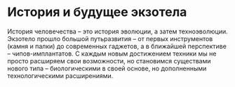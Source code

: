 # История и будущее экзотела

История человечества – это история эволюции, а затем техноэволюции. Экзотело прошло большой путьразвития – от первых инструментов (камня и палки) до современных гаджетов, а в ближайшей перспективе – чипов-имплантатов. С каждым новым достижением техники мы не просто расширяем свои возможности, но становимся существами нового типа – биологическими в своей основе, но дополненными технологическими расширениями.
